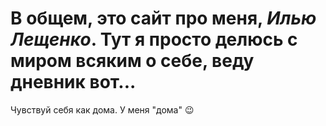 # В общем, это сайт про меня, *Илью Лещенко*. Тут я просто делюсь с миром всяким о себе, веду дневник вот...
Чувствуй себя как дома. У меня "дома" 😉
